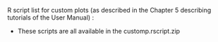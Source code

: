 R script list for custom plots (as described in the Chapter 5 describing tutorials of the User Manual) :

* These scripts are all available in the customp.rscript.zip
